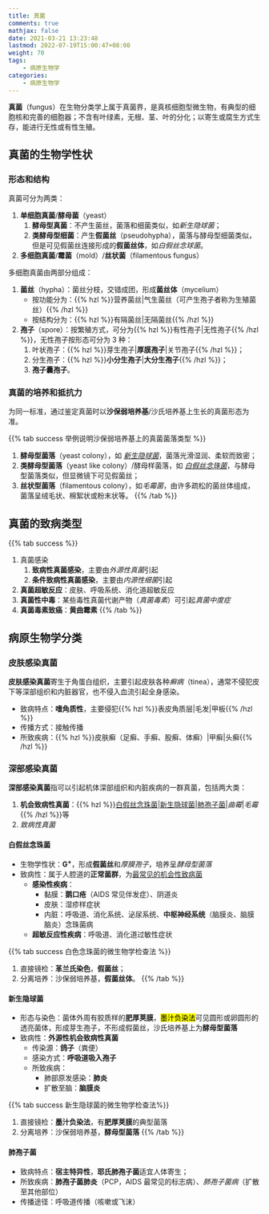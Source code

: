 ```yaml
---
title: 真菌
comments: true
mathjax: false
date: 2021-03-21 13:23:48
lastmod: 2022-07-19T15:00:47+08:00
weight: 70
tags:
    - 病原生物学
categories:
    - 病原生物学
---
```


**真菌**（fungus）在生物分类学上属于真菌界，是真核细胞型微生物，有典型的细胞核和完善的细胞器；不含有叶绿素，无根、茎、叶的分化；以寄生或腐生方式生存，能进行无性或有性生殖。

<!--more-->

## 真菌的生物学性状

### 形态和结构

真菌可分为两类：
1. **单细胞真菌**/**酵母菌**（yeast）
    1. **酵母型真菌**：不产生菌丝，菌落和细菌类似，如*新生隐球菌*；
    2. **类酵母型细菌**：产生**假菌丝**（pseudohypha），菌落与酵母型细菌类似，但是可见假菌丝连接形成的**假菌丝体**，如*白假丝念球菌*。
2. **多细胞真菌**/**霉菌**（mold）/**丝状菌**（filamentous fungus）

多细胞真菌由两部分组成：
1. **菌丝**（hypha）：菌丝分枝，交错成团，形成**菌丝体**（mycelium）
    - 按功能分为：{{% hzl %}}营养菌丝|气生菌丝（可产生孢子者称为生殖菌丝）{{% /hzl %}}
    - 按结构分为：{{% hzl %}}有隔菌丝|无隔菌丝{{% /hzl %}}
2. **孢子**（spore）：按繁殖方式，可分为{{% hzl %}}有性孢子|无性孢子{{% /hzl %}}，无性孢子按形态可分为 3 种：
    1. 叶状孢子：{{% hzl %}}芽生孢子|**厚膜孢子**|关节孢子{{% /hzl %}}；
    2. 分生孢子：{{% hzl %}}**小分生孢子**|**大分生孢子**{{% /hzl %}}；
    3. **孢子囊孢子**。

### 真菌的培养和抵抗力

为同一标准，通过鉴定真菌时以**沙保弱培养基**/沙氏培养基上生长的真菌形态为准。

{{% tab success 举例说明沙保弱培养基上的真菌菌落类型 %}}
1. **酵母型菌落**（yeast colony），如 [*新生隐球菌*](#新生隐球菌)，菌落光滑湿润、柔软而致密；
2. **类酵母型菌落**（yeast like colony）/酵母样菌落，如 [*白假丝念珠菌*](#白假丝念珠菌)，与酵母型菌落类似，但显微镜下可见假菌丝；
3. **丝状型菌落**（filamentous colony），如*毛霉菌*，由许多疏松的菌丝体组成，菌落呈绒毛状、棉絮状或粉末状等。
{{% /tab %}}

## 真菌的致病类型

{{% tab success %}}
1. 真菌感染
    1. **致病性真菌感染**，主要由*外源性真菌*引起
    2. **条件致病性真菌感染**，主要由*内源性细菌*引起
2. **真菌超敏反应**：皮肤、呼吸系统、消化道超敏反应
3. **真菌性中毒**：某些毒性真菌代谢产物（*真菌毒素*）可引起*真菌中度症*
4. **真菌毒素致癌**：**黄曲霉素**
{{% /tab %}}

## 病原生物学分类

### 皮肤感染真菌

**皮肤感染真菌**寄生于角蛋白组织，主要引起皮肤各种*癣病*（tinea），通常不侵犯皮下等深部组织和内脏器官，也不侵入血流引起全身感染。

- 致病特点：**嗜角质性**，主要侵犯{{% hzl %}}表皮角质层|毛发|甲板{{% /hzl %}}
- 传播方式：接触传播
- 所致疾病：{{% hzl %}}皮肤癣（足癣、手癣、股癣、体癣）|甲癣|头癣{{% /hzl %}}

### 深部感染真菌

**深部感染真菌**指可以引起机体深部组织和内脏疾病的一群真菌，包括两大类：
1. **机会致病性真菌**：{{% hzl %}}[白假丝念珠菌](#白假丝念珠菌)|[新生隐球菌](#新生隐球菌)|[肺孢子菌](#肺孢子菌)|*曲霉*|*毛霉*{{% /hzl %}}等
2. *致病性真菌*

#### 白假丝念珠菌

- 生物学性状：**G<sup>+</sup>**，形成**假菌丝**和*厚膜孢子*，培养呈*酵母型菌落*
- 致病性：属于人腔道的**正常菌群**，为<ins>最常见的机会性致病菌</ins>
    - **感染性疾病**：
        - 黏膜：**鹅口疮**（AIDS 常见伴发症）、阴道炎
        - 皮肤：湿疹样症状
        - 内脏：呼吸道、消化系统、泌尿系统、**中枢神经系统**（脑膜炎、脑膜脑炎）念珠菌病
    - **超敏反应性疾病**：呼吸道、消化道过敏性症状

{{% tab success 白色念珠菌的微生物学检查法 %}}
1. 直接镜检：**革兰氏染色**，**假菌丝**；
2. 分离培养：沙保弱培养基，**假菌丝体**。
{{% /tab %}}

#### 新生隐球菌

- 形态与染色：菌体外周有胶质样的**肥厚荚膜**，<mark>墨汁负染法</mark>可见圆形或卵圆形的透亮菌体，形成芽生孢子，不形成假菌丝，沙氏培养基上为**酵母型菌落**
- 致病性：**外源性机会致病性真菌**
    - 传染源：**鸽子**（粪便）
    - 感染方式：**呼吸道吸入孢子**
    - 所致疾病：
        - 肺部原发感染：**肺炎**
        - 扩散至脑：**脑膜炎**

{{% tab success 新生隐球菌的微生物学检查法%}}
1. 直接镜检：**墨汁负染法**，有**肥厚荚膜**的典型菌落
2. 分离培养：沙保弱培养基，**酵母型菌落**
{{% /tab %}}

#### 肺孢子菌

- 致病特点：**宿主特异性**，**耶氏肺孢子菌**适宜人体寄生；
- 所致疾病：**肺孢子菌肺炎**（PCP，AIDS 最常见的标志病）、*肺孢子菌病*（扩散至其他部位）
- 传播途径：呼吸道传播（咳嗽或飞沫）
